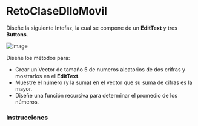 # RetoClaseDlloMovil

Diseñe la siguiente Intefaz, la cual se compone de un __EditText__ y tres __Buttons__.

![image](https://user-images.githubusercontent.com/103154977/187011951-b0ca1092-6cb6-429e-b8db-2fa03de1c99e.png)

Diseñe los métodos para: 

- Crear un Vector de tamaño 5 de numeros aleatorios de dos crifras y mostrarlos en el __EditText__.
- Muestre el número (y la suma) en el vector que su suma de cifras es la mayor.
- Diseñe una función recursiva para determinar el promedio de los números.


### Instrucciones
